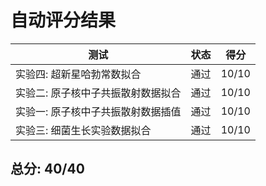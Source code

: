 # 自动评分结果

| 测试 | 状态 | 得分 |
|------|------|------|
| 实验四: 超新星哈勃常数拟合 | 通过 | 10/10 |
| 实验二: 原子核中子共振散射数据拟合 | 通过 | 10/10 |
| 实验一: 原子核中子共振散射数据插值 | 通过 | 10/10 |
| 实验三: 细菌生长实验数据拟合 | 通过 | 10/10 |

## 总分: 40/40
